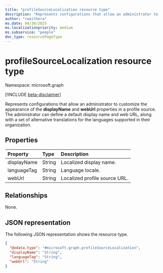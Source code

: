 ```yaml
---
title: "profileSourceLocalization resource type"
description: "Represents configurations that allow an administrator to customize the appearance of the displayName and webUrl properties in a profile source."
author: "rwaithera"
ms.date: 04/30/2025
ms.localizationpriority: medium
ms.subservice: "people"
doc_type: resourcePageType
---
```


# profileSourceLocalization resource type

Namespace: microsoft.graph

[!INCLUDE [beta-disclaimer](../../includes/beta-disclaimer.md)]

Represents configurations that allow an administrator to customize the appearance of the **displayName** and **webUrl** properties in a profile source. The administrator can define a default display name and web URL, along with a set of alternative translations for the languages supported in their organization.

## Properties
|Property|Type|Description|
|:---|:---|:---|
|displayName|String|Localized display name.|
|languageTag|String|Language locale.|
|webUrl|String|Localized profile source URL.|

## Relationships
None.

## JSON representation
The following JSON representation shows the resource type.
<!-- {
  "blockType": "resource",
  "@odata.type": "microsoft.graph.profileSourceLocalization"
}
-->
``` json
{
  "@odata.type": "#microsoft.graph.profileSourceLocalization",
  "displayName": "String",
  "languageTag": "String",
  "webUrl": "String"
}
```

